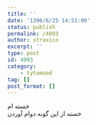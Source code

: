 ```yaml
---
title: ''
date: '1396/6/25 14:51:00'
status: publish
permalink: /4993
author: straxico
excerpt: ''
type: post
id: 4993
category:
    - tytomood
tag: []
post_format: []
---
```

خسته ام  
خسته از این گونه دوام آوردن